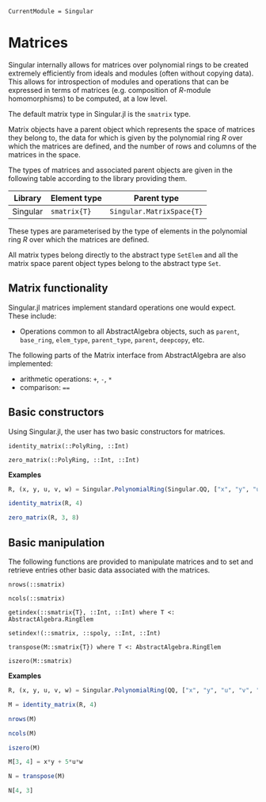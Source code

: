 ```@meta
CurrentModule = Singular
```

# Matrices

Singular internally allows for matrices over polynomial rings to be created extremely
efficiently from ideals and modules (often without copying data). This allows for
introspection of modules and operations that can be expressed in terms of matrices (e.g.
composition of $R$-module homomorphisms) to be computed, at a low level.

The default matrix type in Singular.jl is the `smatrix` type.

Matrix objects have a parent object which represents the space of matrices they belong
to, the data for which is given by the polynomial ring $R$ over which the matrices are
defined, and the number of rows and columns of the matrices in the space.

The types of matrices and associated parent objects are given in the following table
according to the library providing them.

 Library        | Element type    | Parent type
----------------|-----------------|--------------------------
Singular        | `smatrix{T}`    | `Singular.MatrixSpace{T}`

These types are parameterised by the type of elements in the polynomial ring $R$ over
which the matrices are defined.

All matrix types belong directly to the abstract type `SetElem` and
all the matrix space parent object types belong to the abstract type `Set`.

## Matrix functionality

Singular.jl matrices implement standard operations one would expect.
These include:

 * Operations common to all AbstractAlgebra objects, such as `parent`, `base_ring`,
   `elem_type`, `parent_type`, `parent`, `deepcopy`, etc.

The following parts of the Matrix interface from AbstractAlgebra are also implemented:

  * arithmetic operations: `+`, `-`, `*`
  * comparison: `==`

## Basic constructors

Using Singular.jl, the user has two basic constructors for matrices.

```@docs
identity_matrix(::PolyRing, ::Int)
```

```@docs
zero_matrix(::PolyRing, ::Int, ::Int)
```

**Examples**
```julia
R, (x, y, u, v, w) = Singular.PolynomialRing(Singular.QQ, ["x", "y", "u", "v", "w"])

identity_matrix(R, 4)

zero_matrix(R, 3, 8)
```

## Basic manipulation

The following functions are provided to manipulate matrices and to set and
retrieve entries other basic data associated with the matrices.

```@docs
nrows(::smatrix)
```

```@docs
ncols(::smatrix)
```

```@docs
getindex(::smatrix{T}, ::Int, ::Int) where T <: AbstractAlgebra.RingElem
```

```@docs
setindex!(::smatrix, ::spoly, ::Int, ::Int)
```

```@docs
transpose(M::smatrix{T}) where T <: AbstractAlgebra.RingElem
```

```@docs
iszero(M::smatrix)
```

**Examples**
```julia
R, (x, y, u, v, w) = Singular.PolynomialRing(QQ, ["x", "y", "u", "v", "w"])

M = identity_matrix(R, 4)

nrows(M)

ncols(M)

iszero(M)

M[3, 4] = x*y + 5*u*w

N = transpose(M)

N[4, 3]
```
